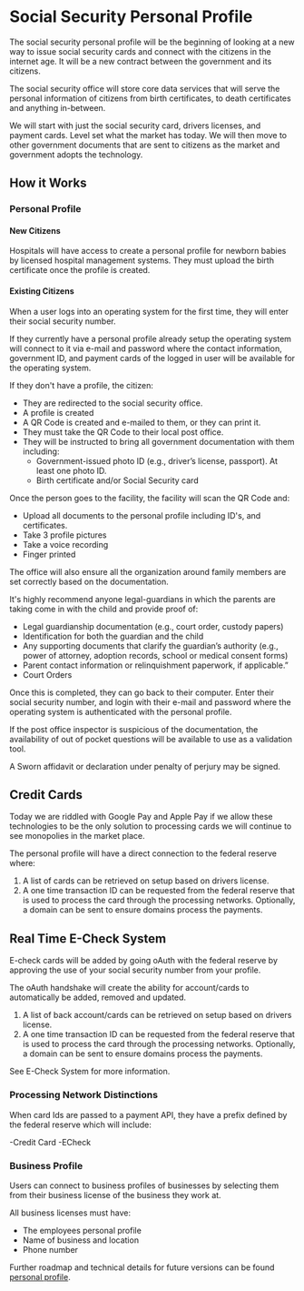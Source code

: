 # Social Security Personal Profile

The social security personal profile will be the beginning of looking at a new way to issue social security cards and connect with the citizens in the internet age. It will be a new contract between the government and its citizens.

The social security office will store core data services that will serve the personal information of citizens from birth certificates, to death certificates and anything in-between.

We will start with just the social security card, drivers licenses, and payment cards. Level set what the market has today. We will then move to other government documents that are sent to citizens as the market and government adopts the technology.

## How it Works

### Personal Profile

#### New Citizens

Hospitals will have access to create a personal profile for newborn babies by licensed hospital management systems. They must upload the birth certificate once the profile is created.

#### Existing Citizens

When a user logs into an operating system for the first time, they will enter their social security number.

If they currently have a personal profile already setup the operating system will connect to it via e-mail and password where the contact information, government ID, and payment cards of the logged in user will be available for the operating system.

If they don't have a profile, the citizen:

- They are redirected to the social security office.
- A profile is created
- A QR Code is created and e-mailed to them, or they can print it.
- They must take the QR Code to their local post office.
- They will be instructed to bring all government documentation with them including:
  - Government-issued photo ID (e.g., driver’s license, passport). At least one photo ID.
  - Birth certificate and/or Social Security card

Once the person goes to the facility, the facility will scan the QR Code and:

- Upload all documents to the personal profile including ID's, and certificates.
- Take 3 profile pictures
- Take a voice recording
- Finger printed

The office will also ensure all the organization around family members are set correctly based on the documentation.

It's highly recommend anyone legal-guardians in which the parents are taking come in with the child and provide proof of:

- Legal guardianship documentation (e.g., court order, custody papers)
- Identification for both the guardian and the child
- Any supporting documents that clarify the guardian’s authority (e.g., power of attorney, adoption records, school or medical consent forms)
- Parent contact information or relinquishment paperwork, if applicable.”
- Court Orders

Once this is completed, they can go back to their computer. Enter their social security number, and login with their e-mail and password where the operating system is authenticated with the personal profile.

If the post office inspector is suspicious of the documentation, the availability of out of pocket questions will be available to use as a validation tool.

A Sworn affidavit or declaration under penalty of perjury may be signed.

## Credit Cards

Today we are riddled with Google Pay and Apple Pay if we allow these technologies to be the only solution to processing cards we will continue to see monopolies in the market place.

The personal profile will have a direct connection to the federal reserve where:

1. A list of cards can be retrieved on setup based on drivers license.
2. A one time transaction ID can be requested from the federal reserve that is used to process the card through the processing networks. Optionally, a domain can be sent to ensure domains process the payments.

## Real Time E-Check System

E-check cards will be added by going oAuth with the federal reserve by approving the use of your social security number from your profile.

The oAuth handshake will create the ability for account/cards to automatically be added, removed and updated.

1. A list of back account/cards can be retrieved on setup based on drivers license.
2. A one time transaction ID can be requested from the federal reserve that is used to process the card through the processing networks. Optionally, a domain can be sent to ensure domains process the payments.

See E-Check System for more information.

### Processing Network Distinctions

When card Ids are passed to a payment API, they have a prefix defined by the federal reserve which will include:

-Credit Card
-ECheck

### Business Profile

Users can connect to business profiles of businesses by selecting them from their business license of the business they work at.

All business licenses must have:

- The employees personal profile
- Name of business and location
- Phone number

Further roadmap and technical details for future versions can be found [personal profile](./v2/).
